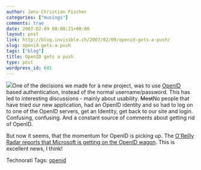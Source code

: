 ```yaml
---
author: Jens-Christian Fischer
categories: ["musings"]
comments: true
date: 2007-02-09 08:08:21+00:00
layout: post
link: http://blog.invisible.ch/2007/02/09/openid-gets-a-push/
slug: openid-gets-a-push
tags: ["blog"]
title: OpenID gets a push
type: post
wordpress_id: 601
---
```


![](http://planet.openid.net/images/logo.jpg)One of the decisions we made for a new project, was to use [OpenID][1] based authentication, instead of the normal username/password. This has led to interesting discussions - mainly about usability. <strike>Most</strike>No people that have tried our new application, had an OpenID identity and so had to log on to one of the OpenID servers, get an Identity, get back to our site and login. Confusing, confusing. And a constant source of comments about getting rid of OpenID. 

But now it seems, that the momentum for OpenID is picking up. The [O'Reilly Radar reports that Microsoft is getting on the OpenID wagon][2]. This is excellent news, I think!


[1]: http://openid.net/
[2]: http://radar.oreilly.com/archives/2007/02/openid_gets_a_b.html



Technorati Tags: [openid](http://www.technorati.com/tag/openid)

